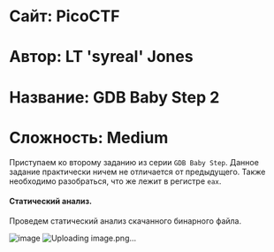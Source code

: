 
# Сайт: PicoCTF
# Автор: LT 'syreal' Jones
# Название: GDB Baby Step 2
# Сложность: Medium

Приступаем ко второму заданию из серии `GDB Baby Step`. Данное задание практически ничем не отличается от предыдущего.
Также необходимо разобраться, что же лежит в регистре `eax`.

#### Статический анализ. 

Проведем статический анализ скачанного бинарного файла. 

![image](https://github.com/user-attachments/assets/0c09b5fe-fd22-47d5-9643-6cc9e11ac288)
![Uploading image.png…]()
